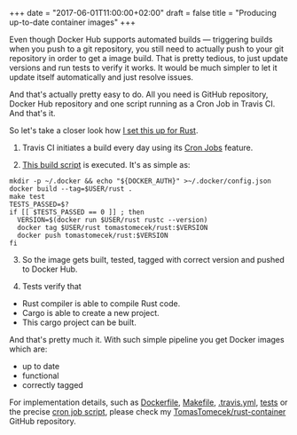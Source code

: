 +++
date = "2017-06-01T11:00:00+02:00"
draft = false
title = "Producing up-to-date container images"
+++

Even though Docker Hub supports automated builds — triggering builds when you
push to a git repository, you still need to actually push to your git
repository in order to get a image build.  That is pretty tedious, to just
update versions and run tests to verify it works. It would be much simpler to
let it update itself automatically and just resolve issues.

<!--more-->

And that's actually pretty easy to do. All you need is GitHub repository,
Docker Hub repository and one script running as a Cron Job in Travis CI. And
that's it.

So let's take a closer look how [I set this up for Rust](https://github.com/TomasTomecek/rust-container/).

1. Travis CI initiates a build every day using its [Cron Jobs](https://github.com/travis-ci/beta-features/issues/1) feature.

2. [This build script](https://github.com/TomasTomecek/rust-container/blob/master/hack/ci.sh) is executed. It's as simple as:
  ```
  mkdir -p ~/.docker && echo "${DOCKER_AUTH}" >~/.docker/config.json
  docker build --tag=$USER/rust .
  make test
  TESTS_PASSED=$?
  if [[ $TESTS_PASSED == 0 ]] ; then
    VERSION=$(docker run $USER/rust rustc --version)
    docker tag $USER/rust tomastomecek/rust:$VERSION
    docker push tomastomecek/rust:$VERSION
  fi
  ```

3. So the image gets built, tested, tagged with correct version and pushed to Docker Hub.

4. Tests verify that
  * Rust compiler is able to compile Rust code.
  * Cargo is able to create a new project.
  * This cargo project can be built.


And that's pretty much it. With such simple pipeline you get Docker images which are:

 * up to date
 * functional
 * correctly tagged


For implementation details, such as
[Dockerfile](https://github.com/TomasTomecek/rust-container/blob/master/Dockerfile),
[Makefile](https://github.com/TomasTomecek/rust-container/blob/master/Makefile),
[.travis.yml](https://github.com/TomasTomecek/rust-container/blob/master/.travis.yml),
[tests](https://github.com/TomasTomecek/rust-container/blob/master/tests/test_functional.py)
or the precise
[cron job script](https://github.com/TomasTomecek/rust-container/blob/master/hack/ci.sh),
please check my [TomasTomecek/rust-container](https://github.com/TomasTomecek/rust-container) GitHub repository.
